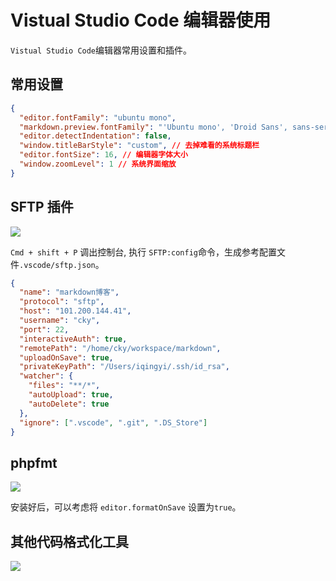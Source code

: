 # Vistual Studio Code 编辑器使用

`Vistual Studio Code`编辑器常用设置和插件。

## 常用设置

```json
{
  "editor.fontFamily": "ubuntu mono",
  "markdown.preview.fontFamily": "'Ubuntu mono', 'Droid Sans', sans-serif",
  "editor.detectIndentation": false,
  "window.titleBarStyle": "custom", // 去掉难看的系统标题栏
  "editor.fontSize": 16, // 编辑器字体大小
  "window.zoomLevel": 1 // 系统界面缩放
}
```

## SFTP 插件

![](https://img.codekissyoung.com/2019/12/16/209499a3b68058c5b5a5d6212902c222.png)

`Cmd + shift + P` 调出控制台, 执行 `SFTP:config`命令，生成参考配置文件`.vscode/sftp.json`。

```json
{
  "name": "markdown博客",
  "protocol": "sftp",
  "host": "101.200.144.41",
  "username": "cky",
  "port": 22,
  "interactiveAuth": true,
  "remotePath": "/home/cky/workspace/markdown",
  "uploadOnSave": true,
  "privateKeyPath": "/Users/iqingyi/.ssh/id_rsa",
  "watcher": {
    "files": "**/*",
    "autoUpload": true,
    "autoDelete": true
  },
  "ignore": [".vscode", ".git", ".DS_Store"]
}
```

## phpfmt

![](https://img.codekissyoung.com/2019/12/16/922451411336c89dd712aa550aeb5561.png)

安装好后，可以考虑将 `editor.formatOnSave` 设置为`true`。

## 其他代码格式化工具

![](https://img.codekissyoung.com/2020/02/28/04c68600fd6679a6450566c68535d327.png)
